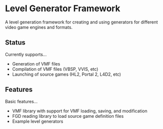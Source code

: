 # Level Generator Framework
A level generation framework for creating and using generators for different video game engines and formats.

## Status
Currently supports...
* Generation of VMF files
* Compilation of VMF files (VBSP, VVIS, etc)
* Launching of source games (HL2, Portal 2, L4D2, etc)

## Features
Basic features...
* VMF library with support for VMF loading, saving, and modification
* FGD reading library to load source game definition files
* Example level generators
